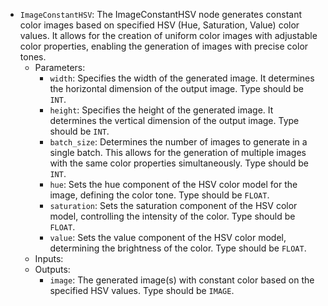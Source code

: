 - `ImageConstantHSV`: The ImageConstantHSV node generates constant color images based on specified HSV (Hue, Saturation, Value) color values. It allows for the creation of uniform color images with adjustable color properties, enabling the generation of images with precise color tones.
    - Parameters:
        - `width`: Specifies the width of the generated image. It determines the horizontal dimension of the output image. Type should be `INT`.
        - `height`: Specifies the height of the generated image. It determines the vertical dimension of the output image. Type should be `INT`.
        - `batch_size`: Determines the number of images to generate in a single batch. This allows for the generation of multiple images with the same color properties simultaneously. Type should be `INT`.
        - `hue`: Sets the hue component of the HSV color model for the image, defining the color tone. Type should be `FLOAT`.
        - `saturation`: Sets the saturation component of the HSV color model, controlling the intensity of the color. Type should be `FLOAT`.
        - `value`: Sets the value component of the HSV color model, determining the brightness of the color. Type should be `FLOAT`.
    - Inputs:
    - Outputs:
        - `image`: The generated image(s) with constant color based on the specified HSV values. Type should be `IMAGE`.

